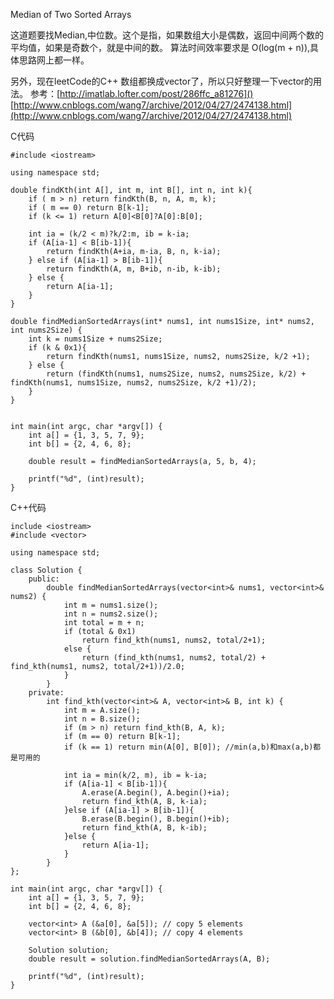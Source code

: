 Median of Two Sorted Arrays

这道题要找Median,中位数。这个是指，如果数组大小是偶数，返回中间两个数的平均值，如果是奇数个，就是中间的数。
算法时间效率要求是 O(log(m + n)),具体思路网上都一样。


另外，现在leetCode的C++ 数组都换成vector了，所以只好整理一下vector的用法。
参考：[http://imatlab.lofter.com/post/286ffc_a81276]()  
[http://www.cnblogs.com/wang7/archive/2012/04/27/2474138.html](http://www.cnblogs.com/wang7/archive/2012/04/27/2474138.html)


C代码

```
#include <iostream>

using namespace std;

double findKth(int A[], int m, int B[], int n, int k){
	if ( m > n) return findKth(B, n, A, m, k);
	if ( m == 0) return B[k-1];
	if (k <= 1) return A[0]<B[0]?A[0]:B[0];
	
	int ia = (k/2 < m)?k/2:m, ib = k-ia;
	if (A[ia-1] < B[ib-1]){
		return findKth(A+ia, m-ia, B, n, k-ia);
	} else if (A[ia-1] > B[ib-1]){
		return findKth(A, m, B+ib, n-ib, k-ib);
	} else {
		return A[ia-1];
	}
}

double findMedianSortedArrays(int* nums1, int nums1Size, int* nums2, int nums2Size) {
	int k = nums1Size + nums2Size;
	if (k & 0x1){
		return findKth(nums1, nums1Size, nums2, nums2Size, k/2 +1);
	} else {
		return (findKth(nums1, nums2Size, nums2, nums2Size, k/2) + findKth(nums1, nums1Size, nums2, nums2Size, k/2 +1)/2);
	}
}


int main(int argc, char *argv[]) {
	int a[] = {1, 3, 5, 7, 9};
	int b[]	= {2, 4, 6, 8};
	
	double result = findMedianSortedArrays(a, 5, b, 4);
	
	printf("%d", (int)result);
}
```


C++代码

```
include <iostream>
#include <vector>

using namespace std;

class Solution {
	public:
		double findMedianSortedArrays(vector<int>& nums1, vector<int>& nums2) {
			int m = nums1.size();
			int n = nums2.size();
			int total = m + n;
			if (total & 0x1)
				return find_kth(nums1, nums2, total/2+1);
			else {
				return (find_kth(nums1, nums2, total/2) + find_kth(nums1, nums2, total/2+1))/2.0;
			}
		}
	private:
		int find_kth(vector<int>& A, vector<int>& B, int k) {
			int m = A.size();
			int n = B.size();
			if (m > n) return find_kth(B, A, k);
			if (m == 0) return B[k-1];
			if (k == 1) return min(A[0], B[0]); //min(a,b)和max(a,b)都是可用的
			
			int ia = min(k/2, m), ib = k-ia;
			if (A[ia-1] < B[ib-1]){
				A.erase(A.begin(), A.begin()+ia);
				return find_kth(A, B, k-ia);
			}else if (A[ia-1] > B[ib-1]){
				B.erase(B.begin(), B.begin()+ib);
				return find_kth(A, B, k-ib);
			}else {
				return A[ia-1];
			}
		}
};

int main(int argc, char *argv[]) {
	int a[] = {1, 3, 5, 7, 9};
	int b[]	= {2, 4, 6, 8};
	
	vector<int> A (&a[0], &a[5]); // copy 5 elements
	vector<int> B (&b[0], &b[4]); // copy 4 elements
	
	Solution solution;
	double result = solution.findMedianSortedArrays(A, B);
	
	printf("%d", (int)result);
}

```